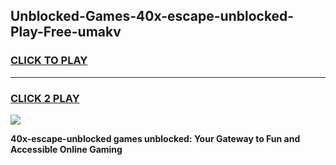 
## Unblocked-Games-40x-escape-unblocked-Play-Free-umakv
<h3>
<a href="https://premium76.site?title=40x-escape-unblocked&ref=20M">CLICK TO PLAY</a></h3>
<hr>

<h3>
<a href="https://premium76.site?title=40x-escape-unblocked&ref=20M">CLICK 2 PLAY</a>
  
</h3>

<a href="https://premium76.site?title=40x-escape-unblocked&ref=19M"><img src="https://clearcache.store/games.png"></a>


**40x-escape-unblocked games unblocked: Your Gateway to Fun and Accessible Online Gaming**
